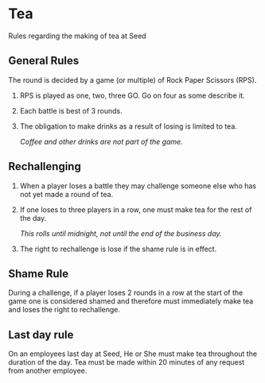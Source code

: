 # Tea

Rules regarding the making of tea at Seed

## General Rules

The round is decided by a game (or multiple) of Rock Paper Scissors (RPS).

 1. RPS is played as one, two, three GO. Go on four as some describe it.
 2. Each battle is best of 3 rounds.
 3. The obligation to make drinks as a result of losing is limited to tea.
    
    _Coffee and other drinks are not part of the game._

## Rechallenging

 1. When a player loses a battle they may challenge someone else who has not yet made a round of tea.
 2. If one loses to three players in a row, one must make tea for the rest of the day.
    
    _This rolls until midnight, not until the end of the business day._
    
 3. The right to rechallenge is lose if the shame rule is in effect.

## Shame Rule

During a challenge, if a player loses 2 rounds in a row at the start of the game one is considered shamed and therefore must immediately make tea and loses the right to rechallenge.

## Last day rule

On an employees last day at Seed, He or She must make tea throughout the duration of the day. Tea must be made within 20 minutes of any request from another employee.

